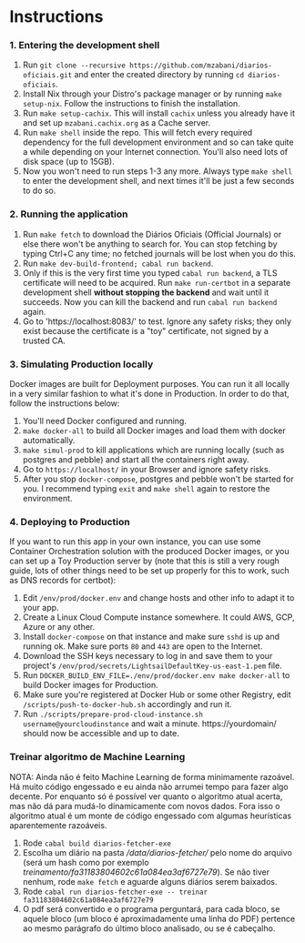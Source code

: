 # Instructions

### 1. Entering the development shell

1. Run `git clone --recursive https://github.com/mzabani/diarios-oficiais.git` and enter the created directory by running `cd diarios-oficiais`.
2. Install Nix through your Distro's package manager or by running `make setup-nix`. Follow the instructions to finish the installation.
3. Run `make setup-cachix`. This will install `cachix` unless you already have it and set up `mzabani.cachix.org` as a Cache server.
4. Run `make shell` inside the repo. This will fetch every required dependency for the full development environment and so can take quite a while depending on your Internet connection. You'll also need lots of disk space (up to 15GB).
5. Now you won't need to run steps 1-3 any more. Always type `make shell` to enter the development shell, and next times it'll be just a few seconds to do so.

### 2. Running the application

1. Run `make fetch` to download the Diários Oficiais (Official Journals) or else there won't be anything to search for. You can stop fetching by typing Ctrl+C any time; no fetched journals will be lost when you do this.
2. Run `make dev-build-frontend; cabal run backend`.
3. Only if this is the very first time you typed `cabal run backend`, a TLS certificate will need to be acquired. Run `make run-certbot` in a separate development shell **without stopping the backend** and wait until it succeeds. Now you can kill the backend and run `cabal run backend` again.
4. Go to 'https://localhost:8083/' to test. Ignore any safety risks; they only exist because the certificate is a "toy" certificate, not signed by a trusted CA.

### 3. Simulating Production locally

Docker images are built for Deployment purposes. You can run it all locally in a very similar fashion to what it's done in Production. In order to do that, follow the instructions below:

1. You'll need Docker configured and running.
2. `make docker-all` to build all Docker images and load them with docker automatically.
3. `make simul-prod` to kill applications which are running locally (such as postgres and pebble) and start all the containers right away.
4. Go to `https://localhost/` in your Browser and ignore safety risks.
5. After you stop `docker-compose`, postgres and pebble won't be started for you. I recommend typing `exit` and `make shell` again to restore the environment.

### 4. Deploying to Production

If you want to run this app in your own instance, you can use some Container Orchestration solution with the produced Docker images, or you can set up a Toy
Production server by (note that this is still a very rough guide, lots of other things need to be set up properly for this to work, such as DNS records for certbot):

1. Edit `/env/prod/docker.env` and change hosts and other info to adapt it to your app.
2. Create a Linux Cloud Compute instance somewhere. It could AWS, GCP, Azure or any other.
3. Install `docker-compose` on that instance and make sure `sshd` is up and running ok. Make sure ports `80` and `443` are open to the Internet.
4. Download the SSH keys necessary to log in and save them to your project's `/env/prod/secrets/LightsailDefaultKey-us-east-1.pem` file.
5. Run `DOCKER_BUILD_ENV_FILE=./env/prod/docker.env make docker-all` to build Docker images for Production.
6. Make sure you're registered at Docker Hub or some other Registry, edit `/scripts/push-to-docker-hub.sh` accordingly and run it.
7. Run `./scripts/prepare-prod-cloud-instance.sh username@yourcloudinstance` and wait a minute. https://yourdomain/ should now be accessible and up to date.

### Treinar algoritmo de Machine Learning

NOTA: Ainda não é feito Machine Learning de forma minimamente razoável. Há muito código engessado e eu ainda não arrumei tempo
para fazer algo decente. Por enquanto só é possível ver quanto o algoritmo atual acerta, mas não dá para mudá-lo dinamicamente
com novos dados. Fora isso o algoritmo atual é um monte de código engessado com algumas heurísticas aparentemente razoáveis.

1. Rode `cabal build diarios-fetcher-exe`
2. Escolha um diário na pasta */data/diarios-fetcher/* pelo nome do arquivo (será um hash como por exemplo *treinamento/fa31183804602c61a084ea3af6727e79*). Se não tiver nenhum, rode `make fetch` e aguarde alguns diários serem baixados.
3. Rode `cabal run diarios-fetcher-exe -- treinar fa31183804602c61a084ea3af6727e79`
4. O pdf será convertido e o programa perguntará, para cada bloco, se aquele bloco (um bloco é aproximadamente uma linha do PDF) pertence ao mesmo parágrafo do último bloco analisado, ou se é cabeçalho.  
